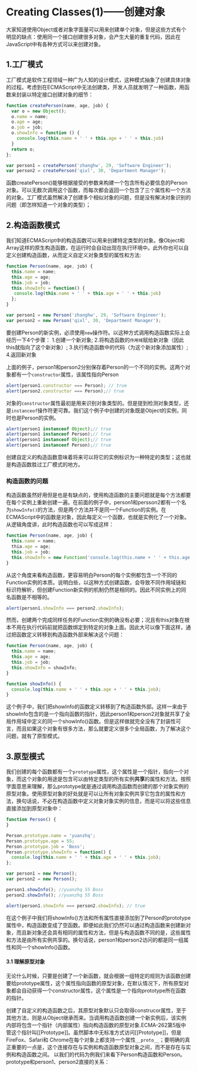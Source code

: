 # Creating Classes(1)——创建对象
大家知道使用Object或者对象字面量可以用来创建单个对象，但是这些方式有个明显的缺点：使用同一个接口创建很多对象，会产生大量的重复代码，因此在JavaScript中有各种方式可以来创建对象。

## 1.工厂模式
工厂模式是软件工程领域一种广为人知的设计模式，这种模式抽象了创建具体对象的过程。考虑到在ECMAScript中无法创建类，开发人员就发明了一种函数，用函数来封装以特定接口创建对象的细节：
```javascript
function createPerson(name, age, job) {
  var o = new Object();
  o.name = name;
  o.age = age;
  o.job = job;
  o.showInfo = function () {
    console.log(this.name + ' ' + this.age + ' ' + this.job)
  }
  return o;
};

var person1 = createPerson('zhanghw', 29, 'Software Engineer');
var person2 = createPerson('qixl', 30, 'Department Manager');
```
函数createPerson()能够根据接受的参数来构建一个包含所有必要信息的Person对象。可以无数次调用这个函数，而每次都会返回一个包含了三个属性和一个方法的对象。工厂模式虽然解决了创建多个相似对象的问题，但是没有解决对象识别的问题（即怎样知道一个对象的类型）；
## 2.构造函数模式
我们知道ECMAScript中的构造函数可以用来创建特定类型的对象。像Object和Array这样的原生构造函数，在运行时会自动出现在执行环境中。此外你也可以自定义创建构造函数，从而定义自定义对象类型的属性和方法:
```javascript
function Person(name, age, job) {
  this.name = name;
  this.age = age;
  this.job = job;
  this.showInfo = function() {
   console.log(this.name + ' ' + this.age + ' ' + this.job)
  };
}

var person1 = new Person('zhanghw', 29, 'Software Engineer');
var person2 = new Person('qixl', 30, 'Department Manager');
```
要创建Person的新实例，必须使用`new`操作符。以这种方式调用构造函数实际上会经历一下4个步骤：
1.创建一个新对象;
2.将构造函数的`作用域`赋给新对象（因此this就指向了这个新对象）;
3.执行构造函数中的代码（为这个新对象添加属性）;
4.返回新对象

上面的例子，person1和person2分别保存着Person的一个不同的实例。这两个对象都有一个`constructor`属性，该属性指向Person
```javascript
alert(person1.constructor === Person); // true
alert(person2.constructor === Person);// true
```
对象的`constructor`属性最初是用来识别对象类型的。但是提到检测对象类型，还是`instanceof`操作符更可靠。我们这个例子中创建的对象既是Object的实例，同时也是Person的实例。
```javascript
alert(person1 instanceof Object);// true
alert(person1 instanceof Person);// true
alert(person1 instanceof Object);// true
alert(person1 instanceof Person);// true
```
创建自定义的构造函数意味着将来可以将它的实例标识为一种特定的类型；这也就是构造函数胜过工厂模式的地方。
### 构造函数的问题

构造函数虽然好用但是也是有缺点的，使用构造函数的主要问题就是每个方法都要在每个实例上重新创建一遍。在前面的例子中，person1和persson2都有一个名为`showInfo()`的方法，但是两个方法并不是同一个Function的实例。在ECMAScript中的函数是对象，因此每定义一个函数，也就是实例化了一个对象。从逻辑角度讲，此时构造函数也可以写成这样：

```javascript
function Person(name, age, job) {
  this.name = name;
  thia.age = age;
  this.job = job;
  this.showInfo = new Function('console.log(this.name + ' ' + this.age + ' ' + this.job)');
}
```
从这个角度来看构造函数，更容易明白Person的每个实例都包含一个不同的Function实例的本质。说明白些，以这种方式创建函数，会导致不同作用域链和标识符解析，但创建Function新实例的机制仍然是相同的。因此不同实例上的同名函数是不相等的。

```javascript
alert(person1.showInfo === person2.showInfo);
```
然而，创建两个完成同样任务的Function实例的确没有必要；况且有this对象在根本不用在执行代码前就把函数绑定到特定的对象上面。因此大可以像下面这样，通过把函数定义转移到构造函数外部来解决这个问题：
```javascript
function Person(name, age, job) {
  this.name = name;
  this.age = age;
  this.job = job;
  this.showInfo = showInfo; 
}

function showInfo() {
  console.log(this.name + ' ' + this.age + ' ' + this.job);
}
```
这个例子中，我们把showInfo的函数定义转移到了构造函数外部。这样一来由于showInfo包含的是一个指向函数的指针，因此person1和person2对象就共享了全局作用域中定义的同一个showInfo()函数。但是这样做就完全没有了封装性可言，而且如果这个对象有很多方法，那么就要定义很多个全局函数，为了解决这个问题，就有了原型模式。

## 3.原型模式
我们创建的每个函数都有一个`prototype`属性，这个属性是一个指针，指向一个对象，而这个对象的用途是包含可以由特定类型的所有实例**共享**的属性和方法。按照字面意思来理解，那么prototype就是通过调用构造函数而创建的那个对象实例的原型对象。使用原型对象的好处就是可以让所有对象实例共享它包含的属性和方法，换句话说，不必在构造函数中定义对象对象实例的信息，而是可以将这些信息直接添加到原型对象中：
```javascript
function Person() {
}

Person.prototype.name = 'yuanzhq';
Person.prototype.age = 55;
Person.prototype.job = 'Boss';
Person.prototype.showInfo = function() {
  console.log(this.name + ' ' + this.age + ' ' + this.job);
};

var person1 = new Person();
var person2 = new Person();

person1.showInfo(); //yuanzhq 55 Boss
person2.showInfo(); //yuanzhq 55 Boss

alert(person1.showInfo === person2.showInfo); // true
```
在这个例子中我们将showInfo()方法和所有属性直接添加到了Person的prototype属性中，构造函数变成了空函数。即便如此我们仍然可以通过构造函数来创建新对象，而且新对象还会具有相同的属性和方法，但是与构造函数不同的是，这些属性和方法是由所有实例共享的。换句话说，person1和person2访问的都是同一组属性和同一个showInfo()函数。
#### 3.1 理解原型对象
 无论什么时候，只要是创建了一个新函数，就会根据一组特定的规则为该函数创建要给prototype属性，这个属性指向函数的原型对象，在默认情况下，所有原型对象都会自动获得一个constructor属性，这个属性是一个指向prototype所在函数的指针。
 
 创建了自定义的构造函数之后，其原型对象默认只会取得construcor属性，至于其他方法，则是从Object继承而来。当调用构造函数创建一个新实例后，该实例内部将包含一个指针（内部属性）指向构造函数的原型对象.ECMA-262第5版中管这个指针叫[[Prototype]]。虽然脚本中无标准方式访问[[Prototype]]，但是FireFox、Safari和 Chrome在每个对象上都支持一个属性`__proto__`；要明确的真正重要的一点是，这个连接存在与实例和构造函数原型对象之间，而不是存在与实例和构造函数之间。
 以我们的代码为例我们来看下Person构造函数和Person。prototype和person1、person2直接的关系：
 
